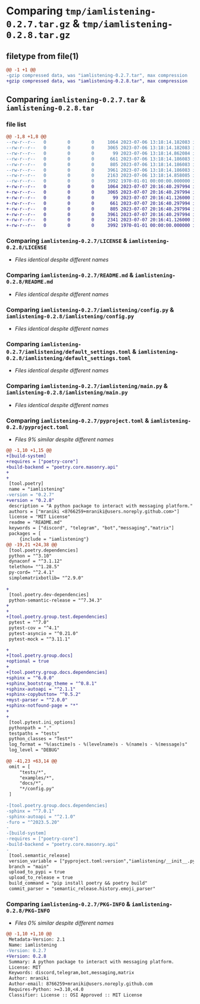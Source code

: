 # Comparing `tmp/iamlistening-0.2.7.tar.gz` & `tmp/iamlistening-0.2.8.tar.gz`

## filetype from file(1)

```diff
@@ -1 +1 @@
-gzip compressed data, was "iamlistening-0.2.7.tar", max compression
+gzip compressed data, was "iamlistening-0.2.8.tar", max compression
```

## Comparing `iamlistening-0.2.7.tar` & `iamlistening-0.2.8.tar`

### file list

```diff
@@ -1,8 +1,8 @@
--rw-r--r--   0        0        0     1064 2023-07-06 13:18:14.182083 iamlistening-0.2.7/LICENSE
--rw-r--r--   0        0        0     3065 2023-07-06 13:18:14.182083 iamlistening-0.2.7/README.md
--rw-r--r--   0        0        0       99 2023-07-06 13:18:14.862084 iamlistening-0.2.7/iamlistening/__init__.py
--rw-r--r--   0        0        0      661 2023-07-06 13:18:14.186083 iamlistening-0.2.7/iamlistening/config.py
--rw-r--r--   0        0        0      805 2023-07-06 13:18:14.186083 iamlistening-0.2.7/iamlistening/default_settings.toml
--rw-r--r--   0        0        0     3961 2023-07-06 13:18:14.186083 iamlistening-0.2.7/iamlistening/main.py
--rw-r--r--   0        0        0     2163 2023-07-06 13:18:14.858085 iamlistening-0.2.7/pyproject.toml
--rw-r--r--   0        0        0     3992 1970-01-01 00:00:00.000000 iamlistening-0.2.7/PKG-INFO
+-rw-r--r--   0        0        0     1064 2023-07-07 20:16:40.297994 iamlistening-0.2.8/LICENSE
+-rw-r--r--   0        0        0     3065 2023-07-07 20:16:40.297994 iamlistening-0.2.8/README.md
+-rw-r--r--   0        0        0       99 2023-07-07 20:16:41.126000 iamlistening-0.2.8/iamlistening/__init__.py
+-rw-r--r--   0        0        0      661 2023-07-07 20:16:40.297994 iamlistening-0.2.8/iamlistening/config.py
+-rw-r--r--   0        0        0      805 2023-07-07 20:16:40.297994 iamlistening-0.2.8/iamlistening/default_settings.toml
+-rw-r--r--   0        0        0     3961 2023-07-07 20:16:40.297994 iamlistening-0.2.8/iamlistening/main.py
+-rw-r--r--   0        0        0     2341 2023-07-07 20:16:41.126000 iamlistening-0.2.8/pyproject.toml
+-rw-r--r--   0        0        0     3992 1970-01-01 00:00:00.000000 iamlistening-0.2.8/PKG-INFO
```

### Comparing `iamlistening-0.2.7/LICENSE` & `iamlistening-0.2.8/LICENSE`

 * *Files identical despite different names*

### Comparing `iamlistening-0.2.7/README.md` & `iamlistening-0.2.8/README.md`

 * *Files identical despite different names*

### Comparing `iamlistening-0.2.7/iamlistening/config.py` & `iamlistening-0.2.8/iamlistening/config.py`

 * *Files identical despite different names*

### Comparing `iamlistening-0.2.7/iamlistening/default_settings.toml` & `iamlistening-0.2.8/iamlistening/default_settings.toml`

 * *Files identical despite different names*

### Comparing `iamlistening-0.2.7/iamlistening/main.py` & `iamlistening-0.2.8/iamlistening/main.py`

 * *Files identical despite different names*

### Comparing `iamlistening-0.2.7/pyproject.toml` & `iamlistening-0.2.8/pyproject.toml`

 * *Files 9% similar despite different names*

```diff
@@ -1,10 +1,15 @@
+[build-system]
+requires = ["poetry-core"]
+build-backend = "poetry.core.masonry.api"
+
+
 [tool.poetry]
 name = "iamlistening"
-version = "0.2.7"
+version = "0.2.8"
 description = "A python package to interact with messaging platform."
 authors = ["mraniki <8766259+mraniki@users.noreply.github.com>"]
 license = "MIT License"
 readme = "README.md"
 keywords = ["discord", "telegram", "bot","messaging","matrix"]
 packages = [
     {include = "iamlistening"}
@@ -19,21 +24,38 @@
 [tool.poetry.dependencies]
 python = "^3.10"
 dynaconf = "^3.1.12"
 telethon= "^1.28.5"
 py-cord= "^2.4.1"
 simplematrixbotlib= "^2.9.0"
 
+
 [tool.poetry.dev-dependencies]
 python-semantic-release = "^7.34.3"
+
+
+[tool.poetry.group.test.dependencies]
 pytest = "^7.0"
 pytest-cov = "^4.1"
 pytest-asyncio = "^0.21.0"
 pytest-mock = "^3.11.1"
 
+
+[tool.poetry.group.docs]
+optional = true
+
+[tool.poetry.group.docs.dependencies]
+sphinx = "^6.0.0"
+sphinx_bootstrap_theme = "^0.8.1"
+sphinx-autoapi = "^2.1.1"
+sphinx-copybutton= "^0.5.2"
+myst-parser = "^2.0.0"
+sphinx-notfound-page = "*"
+
+
 [tool.pytest.ini_options]
 pythonpath = "."
 testpaths = "tests"
 python_classes = "Test*"
 log_format = "%(asctime)s - %(levelname)s - %(name)s - %(message)s"
 log_level = "DEBUG"
 
@@ -41,23 +63,14 @@
 omit = [
     "tests/*",
     "examples/*",
     "docs/*",
     "*/config.py"
 ]
 
-[tool.poetry.group.docs.dependencies]
-sphinx = "^7.0.1"
-sphinx-autoapi = "^2.1.0"
-furo = "^2023.5.20"
-
-[build-system]
-requires = ["poetry-core"]
-build-backend = "poetry.core.masonry.api"
-
 [tool.semantic_release]
 version_variable = ["pyproject.toml:version","iamlistening/__init__.py:__version__"]
 branch = "main"
 upload_to_pypi = true
 upload_to_release = true
 build_command = "pip install poetry && poetry build"
 commit_parser = "semantic_release.history.emoji_parser"
```

### Comparing `iamlistening-0.2.7/PKG-INFO` & `iamlistening-0.2.8/PKG-INFO`

 * *Files 0% similar despite different names*

```diff
@@ -1,10 +1,10 @@
 Metadata-Version: 2.1
 Name: iamlistening
-Version: 0.2.7
+Version: 0.2.8
 Summary: A python package to interact with messaging platform.
 License: MIT
 Keywords: discord,telegram,bot,messaging,matrix
 Author: mraniki
 Author-email: 8766259+mraniki@users.noreply.github.com
 Requires-Python: >=3.10,<4.0
 Classifier: License :: OSI Approved :: MIT License
```

